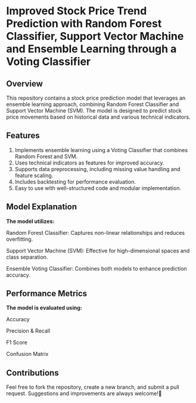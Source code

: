 # Improved Stock Price Trend Prediction with Random Forest Classifier, Support Vector Machine and Ensemble Learning through a Voting Classifier

## Overview
This repository contains a stock price prediction model that leverages an ensemble learning approach, combining Random Forest Classifier and Support Vector Machine (SVM). The model is designed to predict stock price movements based on historical data and various technical indicators.

## Features

1. Implements ensemble learning using a Voting Classifier that combines Random Forest and SVM.
2. Uses technical indicators as features for improved accuracy.
3. Supports data preprocessing, including missing value handling and feature scaling.
4. Includes backtesting for performance evaluation.
5. Easy to use with well-structured code and modular implementation.

## Model Explanation

**The model utilizes:**

Random Forest Classifier: Captures non-linear relationships and reduces overfitting.

Support Vector Machine (SVM): Effective for high-dimensional spaces and class separation.

Ensemble Voting Classifier: Combines both models to enhance prediction accuracy.


## Performance Metrics

**The model is evaluated using:**

Accuracy

Precision & Recall

F1 Score

Confusion Matrix


## Contributions

Feel free to fork the repository, create a new branch, and submit a pull request. Suggestions and improvements are always welcome!🚀
